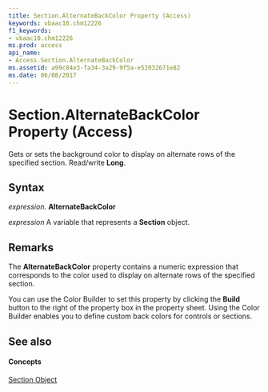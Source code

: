 ```yaml
---
title: Section.AlternateBackColor Property (Access)
keywords: vbaac10.chm12226
f1_keywords:
- vbaac10.chm12226
ms.prod: access
api_name:
- Access.Section.AlternateBackColor
ms.assetid: a99c84e3-fa34-3a29-9f5a-e52032671e82
ms.date: 06/08/2017
---
```



# Section.AlternateBackColor Property (Access)

Gets or sets the background color to display on alternate rows of the specified section. Read/write  **Long**.


## Syntax

 _expression_. **AlternateBackColor**

 _expression_ A variable that represents a **Section** object.


## Remarks

The  **AlternateBackColor** property contains a numeric expression that corresponds to the color used to display on alternate rows of the specified section.

You can use the Color Builder to set this property by clicking the  **Build** button to the right of the property box in the property sheet. Using the Color Builder enables you to define custom back colors for controls or sections.


## See also


#### Concepts


[Section Object](section-object-access.md)

